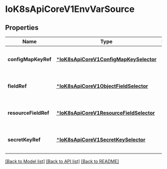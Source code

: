 # IoK8sApiCoreV1EnvVarSource


## Properties
Name | Type | Description | Notes
------------ | ------------- | ------------- | -------------
**configMapKeyRef** | [***IoK8sApiCoreV1ConfigMapKeySelector**](IoK8sApiCoreV1ConfigMapKeySelector.md) |  | [optional] [default to nothing]
**fieldRef** | [***IoK8sApiCoreV1ObjectFieldSelector**](IoK8sApiCoreV1ObjectFieldSelector.md) |  | [optional] [default to nothing]
**resourceFieldRef** | [***IoK8sApiCoreV1ResourceFieldSelector**](IoK8sApiCoreV1ResourceFieldSelector.md) |  | [optional] [default to nothing]
**secretKeyRef** | [***IoK8sApiCoreV1SecretKeySelector**](IoK8sApiCoreV1SecretKeySelector.md) |  | [optional] [default to nothing]


[[Back to Model list]](../README.md#models) [[Back to API list]](../README.md#api-endpoints) [[Back to README]](../README.md)


